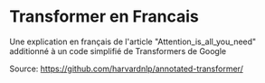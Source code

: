 # Transformer en Francais
Une explication en français de l'article "Attention_is_all_you_need" additionné à un code simplifié de Transformers de Google

Source: https://github.com/harvardnlp/annotated-transformer/
